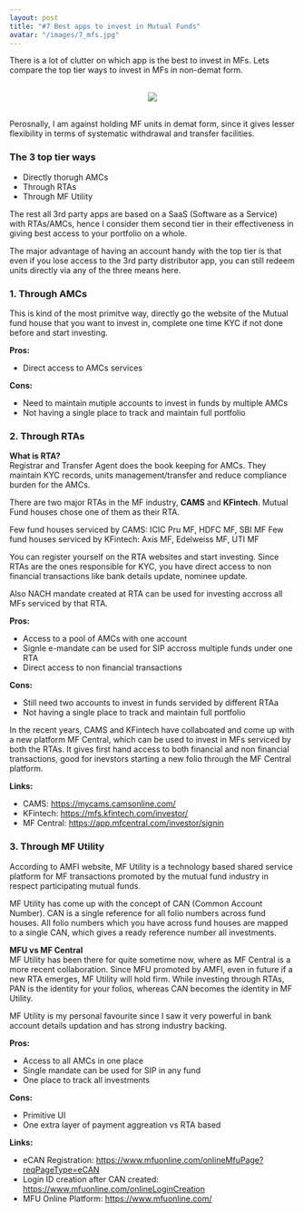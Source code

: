 ```yaml
---
layout: post
title: "#7 Best apps to invest in Mutual Funds"
avatar: "/images/7_mfs.jpg"
---
```


There is a lot of clutter on which app is the best to invest in MFs. Lets compare the top tier ways to invest in MFs in non-demat form.

<br/>
<div style="text-align:center"><img src="{{ site.baseurl }}/images/7_mfs.jpg" /></div>
<br/>

Perosnally, I am against holding MF units in demat form, since it gives lesser flexibility in terms of systematic withdrawal and transfer facilities.

### The 3 top tier ways
* Directly thorugh AMCs
* Through RTAs
* Through MF Utility

The rest all 3rd party apps are based on a SaaS (Software as a Service) with RTAs/AMCs, hence I consider them second tier in their effectiveness in giving best access to your portfolio on a whole.

The major advantage of having an account handy with the top tier is that even if you lose access to the 3rd party distributor app, you can still redeem units directly via any of the three means here.

### 1. Through AMCs
This is kind of the most primitve way, directly go the website of the Mutual fund house that you want to invest in, complete one time KYC if not done before and start investing.

<b>Pros:</b>
* Direct access to AMCs services

<b>Cons:</b>
* Need to maintain mutiple accounts to invest in funds by multiple AMCs
* Not having a single place to track and maintain full portfolio

### 2. Through RTAs

<b>What is RTA?</b> <br>
Registrar and Transfer Agent does the book keeping for AMCs. They maintain KYC records, units management/transfer and reduce compliance burden for the AMCs.

There are two major RTAs in the MF industry, <b>CAMS</b> and <b>KFintech</b>. Mutual Fund houses chose one of them as their RTA.

Few fund houses serviced by CAMS: ICIC Pru MF, HDFC MF, SBI MF
Few fund houses serviced by KFintech: Axis MF, Edelweiss MF, UTI MF

You can register yourself on the RTA websites and start investing. Since RTAs are the ones responsible for KYC, you have direct access to non financial transactions like bank details update, nominee update.

Also NACH mandate created at RTA can be used for investing accross all MFs serviced by that RTA.

<b>Pros:</b>
* Access to a pool of AMCs with one account
* Signle e-mandate can be used for SIP accross multiple funds under one RTA
* Direct access to non financial transactions

<b>Cons:</b>
* Still need two accounts to invest in funds servided by different RTAa
* Not having a single place to track and maintain full portfolio

In the recent years, CAMS and KFintech have collaboated and come up with a new platform MF Central, which can be used to invest in MFs serviced by both the RTAs. It gives first hand access to both financial and non financial transactions, good for inevstors starting a new folio through the MF Central platform.

<b>Links:</b>
* CAMS: <a href="https://mycams.camsonline.com/" target="_blank">https://mycams.camsonline.com/</a>
* KFintech: <a href="https://mfs.kfintech.com/investor/" target="_blank">https://mfs.kfintech.com/investor/</a>
<a></a>
* MF Central: <a href="https://app.mfcentral.com/investor/signin" target="_blank">https://app.mfcentral.com/investor/signin</a>

### 3. Through MF Utility
According to AMFI website, MF Utility is a technology based shared service platform for MF transactions promoted by the mutual fund industry in respect participating mutual funds.

MF Utility has come up with the concept of CAN (Common Account Number). CAN is a single reference for all folio numbers across fund houses.
All folio numbers which you have across fund houses are mapped to a single CAN, which gives a ready reference number all investments.

<b> MFU vs MF Central </b> <br>
MF Utility has been there for quite sometime now, where as MF Central is a more recent collaboration.
Since MFU promoted by AMFI, even in future if a new RTA emerges, MF Utility will hold firm.
While investing through RTAs, PAN is the identity for your folios, whereas CAN becomes the identity in MF Utility.

MF Utility is my personal favourite since I saw it very powerful in bank account details updation and has strong industry backing.

<b>Pros:</b>
* Access to all AMCs in one place
* Single mandate can be used for SIP in any fund
* One place to track all investments

<b>Cons:</b>
* Primitive UI
* One extra layer of payment aggreation vs RTA based

<b>Links:</b>
* eCAN Registration: <a href="https://www.mfuonline.com/onlineMfuPage?reqPageType=eCAN" target="_blank">https://www.mfuonline.com/onlineMfuPage?reqPageType=eCAN</a>
* Login ID creation after CAN created: <a href="https://www.mfuonline.com/onlineLoginCreation" target="_blank">https://www.mfuonline.com/onlineLoginCreation</a>
* MFU Online Platform: <a href="https://www.mfuonline.com/" target="_blank">https://www.mfuonline.com/</a>